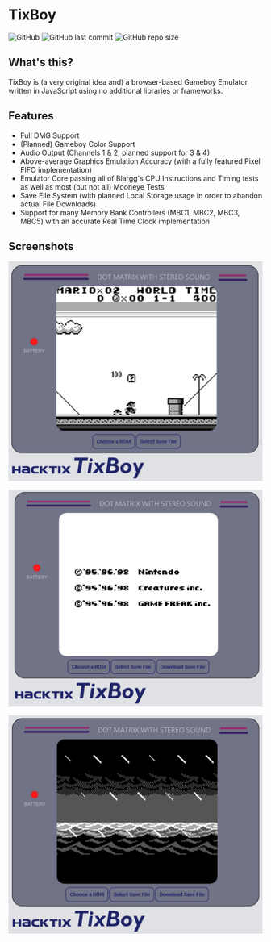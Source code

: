 # TixBoy

![GitHub](https://img.shields.io/github/license/Hacktix/TixBoy?style=for-the-badge)
![GitHub last commit](https://img.shields.io/github/last-commit/Hacktix/TixBoy?style=for-the-badge)
![GitHub repo size](https://img.shields.io/github/repo-size/Hacktix/TixBoy?style=for-the-badge)

## What's this?

TixBoy is (a very original idea and) a browser-based Gameboy Emulator written in JavaScript using no additional libraries or frameworks.

## Features

* Full DMG Support
* (Planned) Gameboy Color Support
* Audio Output (Channels 1 & 2, planned support for 3 & 4)
* Above-average Graphics Emulation Accuracy (with a fully featured Pixel FIFO implementation)
* Emulator Core passing all of Blargg's CPU Instructions and Timing tests as well as most (but not all) Mooneye Tests
* Save File System (with planned Local Storage usage in order to abandon actual File Downloads)
* Support for many Memory Bank Controllers (MBC1, MBC2, MBC3, MBC5) with an accurate Real Time Clock implementation

## Screenshots

![Super Mario Land](./img/marioland.gif)

![Pokemon Red](./img/pokered.gif)

![The Legend of Zelda: Link's Awakening](./img/linksawakening.gif)